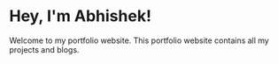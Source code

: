 # Hey, I'm Abhishek!

Welcome to my portfolio website.
This portfolio website contains all my projects and blogs.

